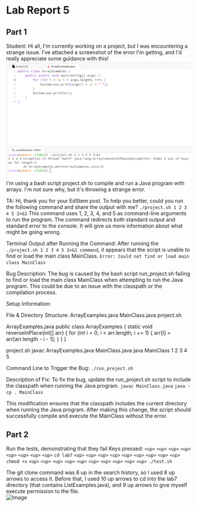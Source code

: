 # Lab Report 5

## Part 1

Student: Hi all, I'm currently working on a project, but I was encountering a strange issue. I've attached a screenshot of the error I'm getting, and I'd really appreciate some guidance with this!
 ![Image](bug.png)  
I'm using a bash script project.sh to compile and run a Java program with arrays. I'm not sure why, but it's throwing a strange error. 

TA: Hi, thank you for your EdStem post. To help you better, could you run the following command and share the output with me?
```./project.sh 1 2 3 4 5 2>&1```
This command uses 1, 2, 3, 4, and 5 as command-line arguments to run the program. The command redirects both standard output and standard error to the console. It will give us more information about what might be going wrong.

Terminal Output after Running the Command:
After running the ```./project.sh 1 2 3 4 5 2>&1 command```, it appears that the script is unable to find or load the main class MainClass.
```Error: Could not find or load main class MainClass```

Bug Description:
The bug is caused by the bash script run_project.sh failing to find or load the main class MainClass when attempting to run the Java program. This could be due to an issue with the classpath or the compilation process.

Setup Information:

File & Directory Structure:
ArrayExamples.java
MainClass.java
project.sh

ArrayExamples.java
public class ArrayExamples {
    static void reverseInPlace(int[] arr) {
        for (int i = 0; i < arr.length; i += 1) {
            arr[i] = arr[arr.length - i - 1];
        }
    }
}

project.sh
javac ArrayExamples.java MainClass.java
java MainClass 1 2 3 4 5

Command Line to Trigger the Bug:
```./run_project.sh```

Description of Fix:
To fix the bug, update the run_project.sh script to include the classpath when running the Java program.
```javac MainClass.java```
```java -cp . MainClass```

This modification ensures that the classpath includes the current directory when running the Java program. After making this change, the script should successfully compile and execute the MainClass without the error.

## Part 2
Run the tests, demonstrating that they fail
Keys pressed: ```<up>``` ```<up>``` ```<up>``` ```<up>``` ```<up>``` ```<up>``` ```<up>``` ```<up>``` ```cd lab7```
```<up>``` ```<up>``` ```<up>``` ```<up>``` ```<up>``` ```<up>``` ```<up>``` ```<up>``` ```<up>``` ```chmod +x```
```<up>``` ```<up>``` ```<up>``` ```<up>``` ```<up>``` ```<up>``` ```<up>``` ```<up>``` ```<up>``` ```<up>``` ```./test.sh```

The git clone command was 8 up in the search history, so I used 8 up arrows to access it. Before that, I used 10 up arrows to cd into the lab7 directory (that contains ListExamples.java), and 9 up arrows to give myself execute permission to the file.  
 ![Image](second.png)  
